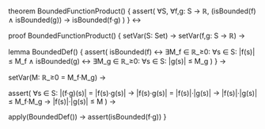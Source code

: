 theorem BoundedFunctionProduct() {
  assert(
    ∀S, ∀f,g: S → ℝ, 
    (isBounded(f) ∧ isBounded(g)) →
    isBounded(f·g)
  )
} ↔

proof BoundedFunctionProduct() {
  setVar(S: Set) →
  setVar(f,g: S → ℝ) →
  
  lemma BoundedDef() {
    assert(
      isBounded(f) ↔ ∃M_f ∈ ℝ_≥0: ∀s ∈ S: |f(s)| ≤ M_f ∧
      isBounded(g) ↔ ∃M_g ∈ ℝ_≥0: ∀s ∈ S: |g(s)| ≤ M_g
    )
  } →
  
  setVar(M: ℝ_≥0 = M_f·M_g) →
  
  assert(
    ∀s ∈ S:
    |(f·g)(s)| = |f(s)·g(s)| →
    |f(s)·g(s)| = |f(s)|·|g(s)| →
    |f(s)|·|g(s)| ≤ M_f·M_g →
    |f(s)|·|g(s)| ≤ M
  ) →
  
  apply(BoundedDef()) →
  assert(isBounded(f·g))
}